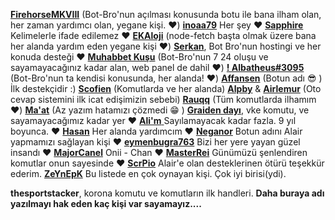 [**FirehorseMKVIII**](https://discord.com/users/423541554632720404) (Bot-Bro'nun açılması konusunda botu ile bana ilham olan, her zaman yardımcı olan, yegane kişi. :heart:)
[**inoaa79**](https://discord.com/users/655324771390717992) Her şey :heart:
[**Sapphire**](https://discord.com/users/-) Kelimelerle ifade edilemez :heart:
[**EKAloji**](https://discord.com/users/829291742595252264) (node-fetch başta olmak üzere bana her alanda yardım eden yegane kişi :heart:)
[**Serkan**](https://discord.com/users/697006121797419019), Bot Bro'nun hostingi ve her konuda desteği :heart: 
[**Muhabbet Kuşu**](https://discord.com/users/573527648483934208) (Bot-Bro'nun 7 24 oluşu ve sayamayacağınız kadar alan, web panel de dahil :heart:)
[**! Albatheus#3095**](https://discord.com/users/801906876651667506) (Bot-Bro'nun ta kendisi konusunda, her alanda! :heart:)
[**Affansen**](https://discord.com/users/605031866680082441) (Botun adı :sunglasses: ) İlk destekçidir :)
[**Scofien**](https://discord.com/users/348300663320739840) (Komutlarda ve her alanda)
[**Alpby**](https://discord.com/users/607650699546984467) & [**Airlemur**](https://discord.com/users/514057767011745832) (Oto cevap sistemini ilk icat edişimizin sebebi)
[**Rauqq**](https://discord.com/users/700385307077509180) (Tüm komutlarda ilhamım :heart:)
[**Ma'at**](https://discord.com/users/275421264699719680)  (Az yazım hatamızı çözmedi :grin: )
[**Graiden dayı**](https://discord.com/users/594828038047531009), vke komutu, ve sayamayacağımız kadar yer :heart:
[**Ali'm** ](https://discord.com/users/343384663869620234) Sayılamayacak kadar fazla. 9 yıl boyunca. :heart:
[**Hasan**](https://discord.com/users/893195852615675916) Her alanda yardımcım :heart:
[**Neganor**](https://discord.com/users/416869916503703572) Botun adını Alair yapmamızı sağlayan kişi :heart:
[**eymenbugra763**](https://discord.com/users/849277314926772286) Bizi her yere yayan güzel insandı :heart:
[**MajorCanel**](https://discord.com/users/619895274789142528) Onii - Chan :heart:
[**MasterRei**](https://discord.com/users/762091777418067989) Günümüzü şenlendiren komutlar onun sayesinde :heart:
[**ScrPio**](https://discord.com/users/616625197323124772) Alair'e olan desteklerinen ötürü teşekkür ederim.
[**ZeYnEpK**](https://discord.com/users/437630007628529664) Bu listede en çok oynayan kişi. Çok iyi birisi(ydi).

**thesportstacker**, korona komutu ve komutların ilk handleri.
**Daha buraya adı yazılmayı hak eden kaç kişi var sayamayız....**